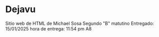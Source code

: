 # Dejavu
Sitio web de HTML de Michael Sosa 
Segundo "B" matutino 
Entregado: 15/01/2025 hora de entrega: 11:54 pm 
A8
